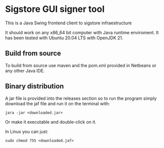 # Sigstore GUI signer tool
This is a Java Swing frontend client to sigstore infraestructure


It should work on any x86_64 bit computer with Java runtime enviroment. It has been tested with Ubuntu 20.04 LTS with OpenJDK 21.

## Build from source
To build from source use maven and the pom.xml provided in Netbeans or any other Java IDE.

## Binary distribution
A jar file is provided into the releases section so to run the program simply download the jaf file and run it on the terminal with:
```
jara -jar <downloaded.jar>
```
Or make it executable and double-click on it.

In Linux you can just:
```
sudo chmod 755 <downloaded.jaf>
```
